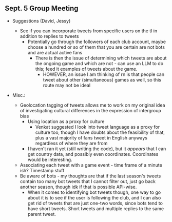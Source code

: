## Sept. 5 Group Meeting

* Suggestions (David, Jessy)
    * See if you can incorporate tweets from specific users on the tl in addition to replies to tweets
        * Potentially go through the followers of each club account, maybe choose a hundred or so of them that you are certain are not bots and are actual active fans
            * There is then the issue of determining which tweets are about the ongoing game and which are not - can use an LLM to do this; feed it examples of tweets about the game. 
                * HOWEVER, an issue I am thinking of rn is that people can tweet about other (simultaneous) games as well, so this route may not be ideal

* Misc.: 
    * Geolocation tagging of tweets allows me to work on my original idea of investigating cultural differences in the expression of intergroup bias
        * Using location as a proxy for culture
            * Venkat suggested I look into tweet language as a proxy for culture too, though I have doubts about the feasibility of that, plus a vast majority of fans tweet in English anyways regardless of where they are from
        * I haven't ran it yet (still writing the code), but it *appears* that I can get country data, and possibly even coordinates. Coordinates would be interesting.
    * Associating each tweet with a game event - time frame of a minute ish? Timestamp stuff
    * Be aware of bots - my thoughts are that if the last season's tweets contain too many bot tweets that I cannot filter out, just go back another season, though idk if that is possible API-wise. 
        * When it comes to identifying bot tweets though, one way to go about it is to see if the user is following the club, and I can also get rid of tweets that are just one-two words, since bots tend to have short tweets. Short tweets and multiple replies to the same parent tweet.